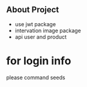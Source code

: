
## About Project
- use jwt package
- intervation image package
- api user and product

# for login info
please command seeds
